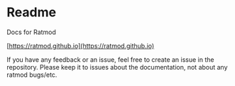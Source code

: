 # Readme

Docs for Ratmod

[https://ratmod.github.io](https://ratmod.github.io)

If you have any feedback or an issue, feel free to create an issue in the repository. Please keep it to issues about the documentation, not about any ratmod bugs/etc.